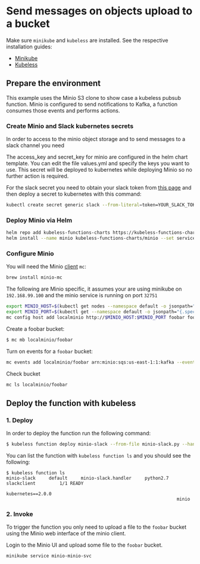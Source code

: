 # Send messages on objects upload to a bucket

Make sure `minikube` and `kubeless` are installed. See the respective installation guides:
* [Minikube](https://github.com/kubernetes/minikube#installation)
* [Kubeless](https://github.com/kubeless/kubeless/blob/master/README.md#usage)


## Prepare the environment

This example uses the Minio S3 clone to show case a kubeless pubsub function. Minio is configured to send notifications to Kafka, a function consumes those events and performs actions.

### Create Minio and Slack kubernetes secrets

In order to access to the minio object storage and to send messages to a slack channel you need

The access_key and secret_key for minio are configured in the helm chart template. You can edit the file values.yml and specify the keys you want to use. This secret will be deployed to kubernetes while deploying Minio so no further action is required.

For the slack secret you need to obtain your slack token from [this page](https://api.slack.com/custom-integrations/legacy-tokens) and then deploy a secret to kubernetes with this command:

```bash
kubectl create secret generic slack --from-literal=token=YOUR_SLACK_TOKEN
```

### Deploy Minio via Helm

```bash
helm repo add kubeless-functions-charts https://kubeless-functions-charts.storage.googleapis.com
helm install --name minio kubeless-functions-charts/minio --set serviceType=NodePort
```

### Configure Minio


You will need the Minio [client](https://github.com/minio/mc) `mc`:

```bash
brew install minio-mc
```

The following are Minio specific, it assumes your are using minikube on `192.168.99.100` and the minio service is running on port `32751`

```bash
export MINIO_HOST=$(kubectl get nodes --namespace default -o jsonpath="{.items[0].status.addresses[0].address}")
export MINIO_PORT=$(kubectl get --namespace default -o jsonpath="{.spec.ports[0].nodePort}" services minio-minio-svc)
mc config host add localminio http://$MINIO_HOST:$MINIO_PORT foobar foobarfoo
```

Create a foobar bucket:

```bash
$ mc mb localminio/foobar
```

Turn on events for a `foobar` bucket:

```bash
mc events add localminio/foobar arn:minio:sqs:us-east-1:1:kafka --events put
```

Check bucket

```bash
mc ls localminio/foobar
```


## Deploy the function with kubeless

### 1. Deploy

In order to deploy the function run the following command:

```bash
$ kubeless function deploy minio-slack --from-file minio-slack.py --handler minio-slack.handler --runtime python2.7 --trigger-topic s3 --dependencies requirements.txt
```

You can list the function with `kubeless function ls` and you should see the following:

```
$ kubeless function ls
minio-slack  	default  	minio-slack.handler  	python2.7	slackclient      	1/1 READY
             	         	                     	         	kubernetes==2.0.0
             	         	                     	         	minio
```

### 2. Invoke

To trigger the function you only need to upload a file to the `foobar` bucket using the Minio web interface of the minio client.

Login to the Minio UI and upload some file to the `foobar` bucket.

```bash
minikube service minio-minio-svc
```
